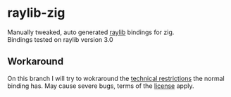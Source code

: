 # raylib-zig
Manually tweaked, auto generated [raylib](https://github.com/raysan5/raylib) bindings for zig.<br>
Bindings tested on raylib version 3.0

## Workaround
On this branch I will try to wokraround the [technical restrictions](https://github.com/Not-Nik/raylib-zig#technical-restrictions) the normal binding has. May cause severe bugs, terms of the [license](https://github.com/Not-Nik/raylib-zig/blob/master/LICENSE) apply.
